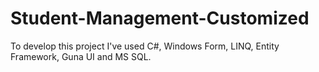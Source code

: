 # Student-Management-Customized

To develop this project I've used C#, Windows Form, LINQ, Entity Framework, Guna UI and MS SQL.

